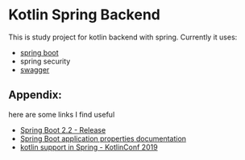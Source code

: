 # Kotlin Spring Backend

This is study project for kotlin backend  with spring.
Currently it uses:

* [spring boot](https://spring.io/projects/spring-boot)
* spring security
* [swagger](https://swagger.io)

## Appendix:
here are some links I find useful

* [Spring Boot 2.2 - Release](https://docs.spring.io/spring-boot/docs/2.2.0.RELEASE/reference/html/)
* [Spring Boot application properties documentation](https://docs.spring.io/spring-boot/docs/current/reference/html/appendix-application-properties.html)
* [kotlin support in Spring - KotlinConf 2019](https://www.youtube.com/watch?v=U4Q13TlAUE8)